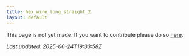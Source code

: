 ```yaml
---
title: hex_wire_long_straight_2
layout: default
---
```


This page is not yet made. If you want to contribute please do so [here](https://github.com/CrazyH2/Bigstone/blob/wiki/components/hex_wire_long_straight_2.md).

_Last updated: 2025-06-24T19:33:58Z_
